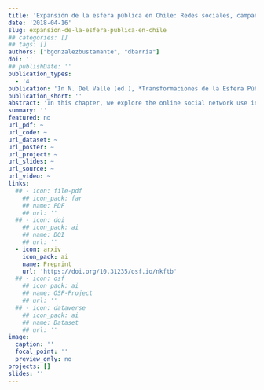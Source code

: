 ```yaml
---
title: 'Expansión de la esfera pública en Chile: Redes sociales, campañas electorales y participación digital'
date: '2018-04-16'
slug: expansion-de-la-esfera-publica-en-chile
## categories: []
## tags: []
authors: ["bgonzalezbustamante", "dbarria"]
doi: ''
## publishDate: ''
publication_types:
  - '4'
publication: 'In N. Del Valle (ed.), *Transformaciones de la Esfera Pública en Chile. Luchas Sociales, Espacio Público y Pluralismo Informativo*. Santiago: RIL Editores'
publication_short: ''
abstract: 'In this chapter, we explore the online social network use in electoral campaigns, as well as the political conversations in the digital sphere. For this, we use Chile between 2009 and 2015 as a case study. In order to facilitate the presentation, we divide the chapter into three sections. First of all, we address briefly several theoretical issues with a particular focus on the progress of TIC and their influence on democratic and electoral phenomena. The later, with a specific focus on the online social networks expansion with electoral purposes. After that, we explore the use of social networks in recent electoral campaigns, specifically over the last two presidential elections (2009-2010 and 2013), as well as in other political junctures like public accounts or shocks that affect the political system (e.g. corruption scandals). Finally, in the conclusions, we revisit the initial questions to answer them, considering the theoretical and descriptive work presented.'
summary: ''
featured: no
url_pdf: ~
url_code: ~
url_dataset: ~
url_poster: ~
url_project: ~
url_slides: ~
url_source: ~
url_video: ~
links:
  ## - icon: file-pdf
    ## icon_pack: far
    ## name: PDF
    ## url: ''
  ## - icon: doi
    ## icon_pack: ai
    ## name: DOI
    ## url: ''
  - icon: arxiv
    icon_pack: ai
    name: Preprint
    url: 'https://doi.org/10.31235/osf.io/nkftb'
  ## - icon: osf
    ## icon_pack: ai
    ## name: OSF-Project
    ## url: ''
  ## - icon: dataverse
    ## icon_pack: ai
    ## name: Dataset
    ## url: ''
image:
  caption: ''
  focal_point: ''
  preview_only: no
projects: []
slides: ''
---
```

